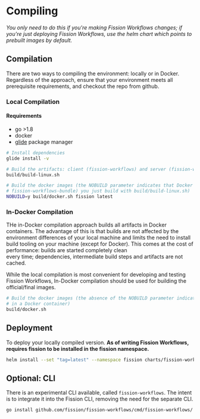 # Compiling

*You only need to do this if you're making Fission Workflows changes; if you're
just deploying Fission Workflows, use the helm chart which points to prebuilt
images by default.*

## Compilation
There are two ways to compiling the environment: locally or in Docker. Regardless of the approach, ensure that your 
environment meets all prerequisite requirements, and checkout the repo from github.

### Local Compilation

#### Requirements
- go >1.8
- docker
- [glide](http://glide.sh/) package manager

```bash
# Install dependencies
glide install -v

# Build the artifacts: client (fission-workflows) and server (fission-workflows-bundle)
build/build-linux.sh

# Build the docker images (the NOBUILD parameter indicates that Docker should use the artifacts (wfci, 
# fission-workflows-bundle) you just build with build/build-linux.sh)
NOBUILD=y build/docker.sh fission latest
```

### In-Docker Compilation

THe in-Docker compilation approach builds all artifacts in Docker containers. The advantage of this is that builds 
are not affected by the environment differences of your local machine and limits the need to install build tooling on
your machine (except for Docker). This comes at the cost of performance: builds are started completely clean  
every time; dependencies, intermediate build steps and artifacts are not cached. 

While the local compilation is most convenient for developing and testing Fission Workflows, In-Docker compilation 
should be used for building the official/final images. 

```bash
# Build the docker images (the absence of the NOBUILD parameter indicates that Docker should first build the artifacts 
# in a Docker container)
build/docker.sh
```

## Deployment

To deploy your locally compiled version. **As of writing Fission Workflows, requires fission to be installed 
in the fission namespace.**
```bash
helm install --set "tag=latest" --namespace fission charts/fission-workflows
```

## Optional:  CLI

There is an experimental CLI available, called `fission-workflows`.
The intent is to integrate it into the Fission CLI, removing the need for the separate CLI.
```bash
go install github.com/fission/fission-workflows/cmd/fission-workflows/
```
